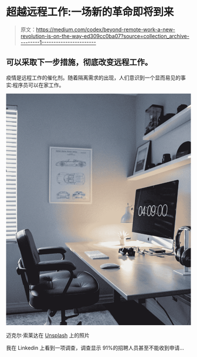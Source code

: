 # 超越远程工作:一场新的革命即将到来

> 原文：<https://medium.com/codex/beyond-remote-work-a-new-revolution-is-on-the-way-ed309cc0ba07?source=collection_archive---------1----------------------->

## 可以采取下一步措施，彻底改变远程工作。

疫情是远程工作的催化剂。随着隔离需求的出现，人们意识到一个显而易见的事实:程序员可以在家工作。

![](img/c04f5e2c302a8f5a07ba2e958ddb503a.png)

迈克尔·索莱达在 [Unsplash](https://unsplash.com?utm_source=medium&utm_medium=referral) 上的照片

我在 Linkedin 上看到一项调查，调查显示 91%的招聘人员甚至不能收到申请…